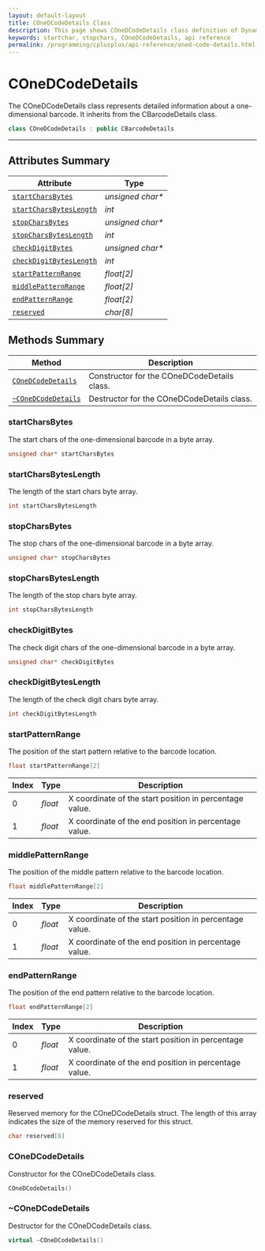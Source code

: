 ```yaml
---
layout: default-layout
title: COneDCodeDetails Class
description: This page shows COneDCodeDetails class definition of Dynamsoft Barcode Reader SDK C++ Edition.
keywords: startchar, stopchars, COneDCodeDetails, api reference
permalink: /programming/cplusplus/api-reference/oned-code-details.html
---
```

# COneDCodeDetails

The COneDCodeDetails class represents detailed information about a one-dimensional barcode. It inherits from the CBarcodeDetails class.

```cpp
class COneDCodeDetails : public CBarcodeDetails
```

---

## Attributes Summary

| Attribute | Type |
|---------- | ---- |
| [`startCharsBytes`](#startcharsbytes) | *unsigned char\** |
| [`startCharsBytesLength`](#startcharsbyteslength) | *int* |
| [`stopCharsBytes`](#stopcharsbytes) | *unsigned char\** |
| [`stopCharsBytesLength`](#stopcharsbyteslength) | *int* |
| [`checkDigitBytes`](#checkdigitbytes) | *unsigned char\** |
| [`checkDigitBytesLength`](#checkdigitbyteslength) | *int* |
| [`startPatternRange`](#startpatternrange) | *float[2]* |
| [`middlePatternRange`](#middlepatternrange) | *float[2]* |
| [`endPatternRange`](#endpatternrange) | *float[2]* |
| [`reserved`](#reserved) | *char[8]* |

## Methods Summary

| Method               | Description |
|----------------------|-------------|
| [`COneDCodeDetails`](#conedcodedetails) | Constructor for the COneDCodeDetails class. |
| [`~COneDCodeDetails`](#~conedcodedetails) | Destructor for the COneDCodeDetails class. |

### startCharsBytes

The start chars of the one-dimensional barcode in a byte array.

```cpp
unsigned char* startCharsBytes
```

### startCharsBytesLength

The length of the start chars byte array.

```cpp
int startCharsBytesLength
```

### stopCharsBytes

The stop chars of the one-dimensional barcode in a byte array.

```cpp
unsigned char* stopCharsBytes
```

### stopCharsBytesLength

The length of the stop chars byte array.

```cpp
int stopCharsBytesLength
```

### checkDigitBytes

The check digit chars of the one-dimensional barcode in a byte array.

```cpp
unsigned char* checkDigitBytes
```

### checkDigitBytesLength

The length of the check digit chars byte array.

```cpp
int checkDigitBytesLength
```

### startPatternRange

The position of the start pattern relative to the barcode location.

```cpp
float startPatternRange[2]
```

| Index | Type | Description |
|-------|------|-------------|
| 0     | *float* | X coordinate of the start position in percentage value. |
| 1     | *float* | X coordinate of the end position in percentage value. |

### middlePatternRange

The position of the middle pattern relative to the barcode location.

```cpp
float middlePatternRange[2]
```

| Index | Type | Description |
|-------|------|-------------|
| 0     | *float* | X coordinate of the start position in percentage value. |
| 1     | *float* | X coordinate of the end position in percentage value. |

### endPatternRange

The position of the end pattern relative to the barcode location.

```cpp
float endPatternRange[2]
```

| Index | Type | Description |
|-------|------|-------------|
| 0     | *float* | X coordinate of the start position in percentage value. |
| 1     | *float* | X coordinate of the end position in percentage value. |

### reserved

Reserved memory for the COneDCodeDetails struct. The length of this array indicates the size of the memory reserved for this struct.

```cpp
char reserved[8]
```

### COneDCodeDetails

Constructor for the COneDCodeDetails class.

```cpp
COneDCodeDetails()
```

### ~COneDCodeDetails

Destructor for the COneDCodeDetails class.

```cpp
virtual ~COneDCodeDetails()
```